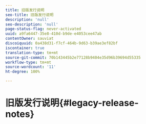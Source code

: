 ```yaml
---
title: 旧版发行说明
seo-title: 旧版发行说明
description: 'null'
seo-description: 'null'
page-status-flag: never-activated
uuid: a9fa6447-35e8-410d-b9de-e4053cee47ab
contentOwner: sauviat
discoiquuid: 0a438d31-f7cf-464b-9d63-b39ae3ef82bf
iscontainer: true
translation-type: tm+mt
source-git-commit: 70b143445b2e77128b9404e35d96b39694d55335
workflow-type: tm+mt
source-wordcount: '11'
ht-degree: 100%

---
```



# 旧版发行说明{#legacy-release-notes}

